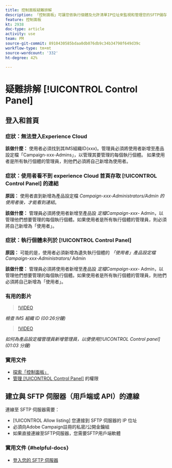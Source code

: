 ```yaml
---
title: 控制面板疑難排解
description: 「控制面板」可讓您依執行個體及允許清單IP位址來監視和管理您的SFTP儲存。
feature: 控制面板
kt: 2938
doc-type: article
activity: use
team: PM
source-git-commit: 8910430585bdaa0db076db9c34b34798f649d39c
workflow-type: tm+mt
source-wordcount: '332'
ht-degree: 42%

---
```



# 疑難排解 [!UICONTROL Control Panel]

## 登入和首頁

### 症狀：無法登入Experience Cloud

**該做什麼：**
使用者必須找到其IMS組織ID(xxx)。管理員必須將使用者新增至產品設定檔「Campaign-xxx-Admins」，以管理其要管理的每個執行個體。 如果使用者是所有執行個體的管理員，則他們必須將自己新增為使用者。

### 症狀：使用者看不到 experience Cloud 首頁存取 [!UICONTROL Control Panel] 的連結

**原因：**
使用者直到新增為產品設定檔 _Campaign-xxx-Administrators/Admin 的使用者後，才能看到連結_。

**該做什麼：**
管理員必須將使用者新增至產品設 _定檔Campaign-xxx-_  Admin，以管理他們想要管理的每個執行個體。如果使用者是所有執行個體的管理員，則必須將自己新增為「使用者」。

### 症狀：執行個體未列於 [!UICONTROL Control Panel]

**原因：**
可能的是，使用者必須新增為遺失執行個體的 _「使用者」產品設定檔Campaign-xxx-Administrators/_ Admin

**該做什麼：**
管理員必須將使用者新增至產品設 _定檔Campaign-xxx-_  Admin，以管理他們想要管理的每個執行個體。如果使用者是所有執行個體的管理員，則他們必須將自己新增為「使用者」。

### 有用的影片

>[!VIDEO](https://video.tv.adobe.com/v/27183?quality=12)

*檢查 IMS 組織 ID (00:26分鐘)*

>[!VIDEO](https://video.tv.adobe.com/v/27147?quality=12)

*如何為產品設定檔管理員新增管理員，以便使用[!UICONTROL Control panel] (01:03 分鐘)*

### 實用文件

* [探索「控制面板」](https://experienceleague.adobe.com/docs/control-panel/using/control-panel-home.html?lang=zh-Hant)
* [管理 [!UICONTROL Control Panel]](https://experienceleague.adobe.com/docs/control-panel/using/control-panel-home.html?lang=en) 的權限

## 建立與 SFTP 伺服器（用戶端或 API）的連線

連線至 SFTP 伺服器需要：

* [!UICONTROL Allow listing] 您連接到 SFTP 伺服器的 IP 位址
* 必須向Adobe Campaign註冊的私密/公開金鑰組
* 如果直接連線至SFTP伺服器，您需要SFTP用戶端軟體

### 實用文件 {#helpful-docs}

* [登入您的 SFTP 伺服器](https://experienceleague.adobe.com/docs/control-panel/using/control-panel-home.html?lang=en)

